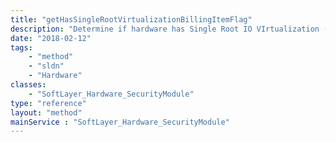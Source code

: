 ```yaml
---
title: "getHasSingleRootVirtualizationBillingItemFlag"
description: "Determine if hardware has Single Root IO VIrtualization (SR-IOV) billing item."
date: "2018-02-12"
tags:
    - "method"
    - "sldn"
    - "Hardware"
classes:
    - "SoftLayer_Hardware_SecurityModule"
type: "reference"
layout: "method"
mainService : "SoftLayer_Hardware_SecurityModule"
---
```

